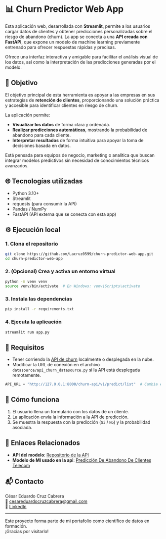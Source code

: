 # 📊 Churn Predictor Web App

Esta aplicación web, desarrollada con **Streamlit**, permite a los usuarios cargar datos de clientes y obtener predicciones personalizadas sobre el riesgo de abandono (churn). La app se conecta a una **API creada con FastAPI**, que expone un modelo de machine learning previamente entrenado para ofrecer respuestas rápidas y precisas.

Ofrece una interfaz interactiva y amigable para facilitar el análisis visual de los datos, así como la interpretación de las predicciones generadas por el modelo.

## 🎯 Objetivo

El objetivo principal de esta herramienta es apoyar a las empresas en sus estrategias de **retención de clientes**, proporcionando una solución práctica y accesible para identificar clientes en riesgo de churn. 

La aplicación permite:
- **Visualizar los datos** de forma clara y ordenada.
- **Realizar predicciones automáticas**, mostrando la probabilidad de abandono para cada cliente.
- **Interpretar resultados** de forma intuitiva para apoyar la toma de decisiones basada en datos.

Está pensada para equipos de negocio, marketing o analítica que buscan integrar modelos predictivos sin necesidad de conocimientos técnicos avanzados.

## 🌐 Tecnologías utilizadas

- Python 3.10+
- Streamlit
- requests (para consumir la API)
- Pandas / NumPy
- FastAPI (API externa que se conecta con esta app)

## ⚙️ Ejecución local

### 1. Clona el repositorio

```bash
git clone https://github.com/Lacruz0599/churn-predictor-web-app.git
cd churn-predictor-web-app
```

### 2. (Opcional) Crea y activa un entorno virtual

```bash
python -m venv venv
source venv/bin/activate  # En Windows: venv\Scripts\activate
```

### 3. Instala las dependencias

```bash
pip install -r requirements.txt
```

### 4. Ejecuta la aplicación

```bash
streamlit run app.py
```

## 📡 Requisitos

- Tener corriendo la [API de churn](https://github.com/Lacruz0599/churn-prediction-api) localmente o desplegada en la nube.
- Modificar la URL de conexión en el archivo `datasource/api_churn_datasource.py` si la API está desplegada remotamente.

```python
API_URL = "http://127.0.0.1:8000/churn-api/v1/predict/list"  # Cambia esta URL si usas una API externa
```

## 🧪 Cómo funciona

1. El usuario llena un formulario con los datos de un cliente.
2. La aplicación envía la información a la API de predicción.
3. Se muestra la respuesta con la predicción (`Sí` / `No`) y la probabilidad asociada.


## 🔗 Enlaces Relacionados

-  **API del modelo**: [Repositorio de la API](https://github.com/Lacruz0599/churn-prediction-api)
-  **Modelo de Ml usado en la api**: [Predicción De Abandono De Clientes Telecom](https://github.com/Lacruz0599/prediccion-de-abandono-de-clientes-Telecom)


## 📬 Contacto

César Eduardo Cruz Cabrera  
📧 cesareduardocruzcabrera@gmail.com  
🔗 [LinkedIn](https://www.linkedin.com/in/cesar-eduardo-cruz-cabrera)

---

Este proyecto forma parte de mi portafolio como científico de datos en formación.  
¡Gracias por visitarlo!
```
